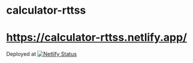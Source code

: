 # calculator-rttss


# https://calculator-rttss.netlify.app/
Deployed at   [![Netlify Status](https://api.netlify.com/api/v1/badges/c3c2d6da-3b23-486c-b66a-e187b6ccac56/deploy-status)](https://app.netlify.com/sites/calculator-rttss/deploys)
